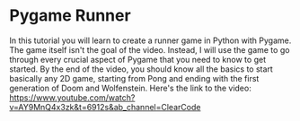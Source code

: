 # Pygame Runner

In this tutorial you will learn to create a runner game in Python with Pygame. The game itself isn't the goal of the video. Instead, I will use the game to go through every crucial aspect of Pygame that you need to know to get started. By the end of the video, you should know all the basics to start basically any 2D game, starting from Pong and ending with the first generation of Doom and Wolfenstein. Here's the link to the video: https://www.youtube.com/watch?v=AY9MnQ4x3zk&t=6912s&ab_channel=ClearCode